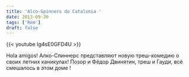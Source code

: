 ```yaml
---
title: 'Alco-Spinners do Catalonia '
date: 2013-09-30
tags: ['Rem']
draft: false
---
```

{{< youtube Ig4sE0GFD4U >}}

<p>Hola amigos! Алко-Спиннерс представляют новую треш-комедию о своих летних каникулах! Позор и Фёдор Двинятин, треш и Гауди, всё смешалось в этом доме !</p>
